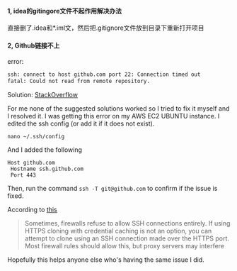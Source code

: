 #### 1, idea的gitingore文件不起作用解决办法

直接删了.idea和*.iml文，然后把.gitignore文件放到目录下重新打开项目

#### 2, Github链接不上

error:

```txt
ssh: connect to host github.com port 22: Connection timed out
fatal: Could not read from remote repository.
```

Solution: <a href="https://stackoverflow.com/questions/15589682/ssh-connect-to-host-github-com-port-22-connection-timed-out">StackOverflow</a>

For me none of the suggested solutions worked so I tried to fix it myself and I resolved it. I was getting this error on my AWS EC2 UBUNTU instance. I edited the ssh config (or add it if it does not exist).

```
nano ~/.ssh/config
```

And I added the following

```
Host github.com
 Hostname ssh.github.com
 Port 443
```

Then, run the command `ssh -T git@github.com` to confirm if the issue is fixed.

According to [this](https://help.github.com/articles/using-ssh-over-the-https-port/)

> Sometimes, firewalls refuse to allow SSH connections entirely. If using HTTPS cloning with credential caching is not an option, you can attempt to clone using an SSH connection made over the HTTPS port. Most firewall rules should allow this, but proxy servers may interfere

Hopefully this helps anyone else who's having the same issue I did.